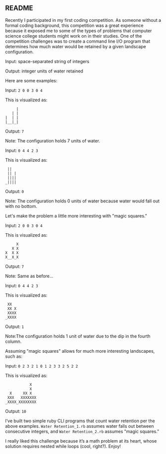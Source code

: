 ## README

Recently I participated in my first coding competition. As someone without a formal coding background, this competition was a great experience because it exposed me to some of the types of problems that computer science college students might work on in their studies. One of the competition challenges was to create a command line I/O program that determines how much water would be retained by a given landscape configuration.

Input: space-separated string of integers

Output: integer units of water retained

Here are some examples:

Input: `2 0 0 3 0 4`

This is visualized as: 

```
     |
   | |
|  | |
|__|_|
```

Output: `7` 

Note: The configuration holds 7 units of water.

Input: `0 4 4 2 3`

This is visualized as:

```
 ||  
 || |
 ||||
_||||
```

Output: `0` 

Note: The configuration holds 0 units of water because water would fall out with no bottom.

Let's make the problem a little more interesting with "magic squares."

Input: `2 0 0 3 0 4`

This is visualized as: 

```
     X
   X X
X  X X
X__X_X
```

Output: `7`

Note: Same as before...

Input: `0 4 4 2 3`

This is visualized as:

```
 XX  
 XX X
 XXXX
_XXXX
```

Output: `1` 

Note:The configuration holds 1 unit of water due to the dip in the fourth column.

Assuming "magic squares" allows for much more interesting landscapes, such as:

Input: `0 2 3 2 1 0 1 2 3 3 2 5 2 2`

This is visualized as: 

```
           X  
           X  
  X     XX X  
 XXX   XXXXXXX
_XXXX_XXXXXXXX
```

Output: `10`

I’ve built two simple ruby CLI programs that count water retention per the above examples. `Water Retention_1.rb` assumes water falls out between consecutive integers, and `Water Retention_2.rb` assumes "magic squares." 

I really liked this challenge because it’s a math problem at its heart, whose solution requires nested while loops (cool, right?). Enjoy!